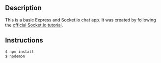 ## Description
This is a basic Express and Socket.io chat app. It was created by following the [official Socket.io tutorial](https://socket.io/get-started/chat/).

## Instructions
```bash
$ npm install
$ nodemon
```
